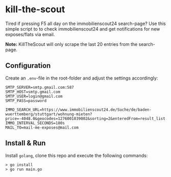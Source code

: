 # kill-the-scout

Tired if pressing F5 all day on the immobilienscout24 search-page? Use this simple script to 
to check immobilienscout24 and get notifications for new exposes/flats via email.

**Note:** KillTheScout will only scrape the last 20 entries from the search-page.

## Configuration

Create an `.env`-file in the root-folder and adjust the settings accordingly:

```
SMTP_SERVER=smtp.gmail.com:587
SMTP_HOST=smtp.gmail.com
SMTP_USER=login@gmail.com
SMTP_PASS=password

IMMO_SEARCH_URL=https://www.immobilienscout24.de/Suche/de/baden-wuerttemberg/stuttgart/wohnung-mieten?price=-4048.0&geocodes=1276001039002&sorting=2&enteredFrom=result_list
IMMO_INTERVAL_SECONDS=180s
MAIL_TO=mail-me-exposes@mail.com
```

## Install & Run

Install `golang`, clone this repo and execute the following commands:

```
> go install
> go run main.go
```
